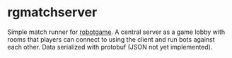 # rgmatchserver

Simple match runner for [robotgame](http://www.github.com/robotgame/rgkit). A central server as a game lobby with rooms that players can connect to using the client and run bots against each other. Data serialized with protobuf (JSON not yet implemented).
